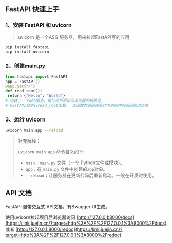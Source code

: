 ## FastAPI 快速上手

### 1、安装 FastAPI 和 uvicorn

> uvicorn 是一个ASGI服务器，用来拉起FastAPI写的应用

```python
pip install fastapi
pip install uvicorn
```

### 2、创建main.py

```python
from fastapi import FastAPI
app = FastAPI()
@app.get("/")
def read_root():
 return {"Hello": "World"}
# 创建了一个web服务，运行项目后访问浏览器的根路径，
# FastAPI会执行read_root函数， 该函数的返回值会作为响应内容返回给浏览器
```

### 3、运行 uvicorn

```sh
uvicorn main:app --reload
```

> 补充解释：
>
> `uvicorn main:app` 命令含义如下:
>
> - `main`：`main.py` 文件（一个 Python文件或模块）。
> - `app`：在 `main.py` 文件中创建的`app`对象。
> - `--reload`：让服务器在更新代码后重新启动。一般在开发时使用。

## API 文档

FastAPI 自带交互式 API文档，有Swagger UI生成。

使用uvicorn拉起项目后浏览器访问 [http://127.0.0.1:8000/docs](https://link.juejin.cn/?target=http%3A%2F%2F127.0.0.1%3A8000%2Fdocs) 或者 [http://127.0.0.1:8000/redoc](https://link.juejin.cn/?target=http%3A%2F%2F127.0.0.1%3A8000%2Fredoc)